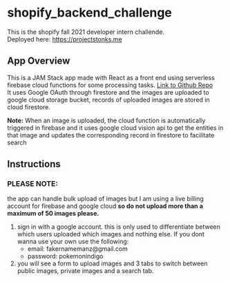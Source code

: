 # shopify_backend_challenge
This is the shopify fall 2021 developer intern challende.<br>
Deployed here: https://projectstonks.me

<h2>App Overview</h2>
          <p>This is a JAM Stack app made with React as a front end using serverless firebase cloud functions for some processing tasks.
          <a href="https://github.com/razamu15/shopify_backend_challenge">Link to Github Repo</a><br />
          It uses Google OAuth through firestore and the images are uploaded to google cloud storage bucket, records of uploaded images
          are stored in cloud firestore.</p>
          <p><strong>Note:</strong> When an image is uploaded, the cloud function is automatically
          triggered in firebase and it uses google cloud vision api to get the entities in that image and updates the corresponding record
          in firestore to facilitate search</p>

<h2>Instructions</h2>
        <h3>PLEASE NOTE:</h3> the app can handle bulk upload of images but I am using a live billing account for firebase and google cloud 
            <strong>so do not upload more than a maximum of 50 images please.</strong>
        <ol>
            <li> sign in with a google account. this is only used to differentiate between which users uploaded which images and nothing else. 
            If you dont wanna use your own use the following:
                <ul><li>email: fakernamemanz@gmail.com</li><li>password: pokemonindigo</li></ul>
            <li> you will see a form to upload images and 3 tabs to switch between public images, private images and a search tab.
            

